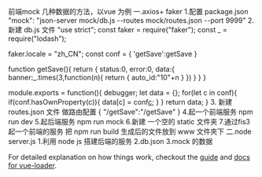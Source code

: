 前端mock 几种数据的方法，以vue 为例
一.axios+ faker
1.配置 package.json
      "mock": "json-server mock/db.js --routes mock/routes.json --port 9999"
2.新建 db.js 文件
"use strict";
const faker = require("faker");
const _ = require("lodash");

faker.locale = "zh_CN";
const conf = {
  'getSave':getSave
}


function getSave(){
  return {
    status:0,
    error:0,
    data:{
      banner:_.times(3,function(n){
        return {
          auto_id:"10"+n
        }
      })
    }
  }
}

module.exports = function(){
  debugger;
  let data = {};
  for(let c in conf){
      if(conf.hasOwnProperty(c)){
           data[c] = conf[c]();
      }
  }
  return data;
}
3. 新建routes.json 文件 做路由配置
{
  "/getSave":"/getSave"
}
4.起一个前端服务
npm run dev
5.起后端服务
npm run mock
6.新建 一个空的 static 文件夹
7.通过fis3 起一个前端的服务 把 npm run build 生成后的文件放到 www 文件夾下
二.node server.js
 1.利用 node js 搭建后端的服务
 2.db.json
 3.mock 的数据


For detailed explanation on how things work, checkout the [guide](http://vuejs-templates.github.io/webpack/) and [docs for vue-loader](http://vuejs.github.io/vue-loader).
